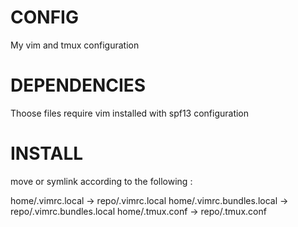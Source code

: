 # CONFIG

My vim and tmux configuration


# DEPENDENCIES

Thoose files require vim installed with spf13 configuration

# INSTALL

move or symlink according to the following :

home/.vimrc.local -> repo/.vimrc.local
home/.vimrc.bundles.local -> repo/.vimrc.bundles.local
home/.tmux.conf -> repo/.tmux.conf


